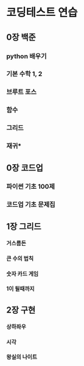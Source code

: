 # 코딩테스트 연습

## 0장 백준

### python 배우기

### 기본 수학 1, 2

### 브루트 포스

### 함수

### 그리드

### 재귀\*

## 0장 코드업

### 파이썬 기초 100제

### 코드업 기초 문제집

## 1장 그리드

#### 거스름돈

#### 큰 수의 법칙

#### 숫자 카드 게임

#### 1이 될때까지

## 2장 구현

#### 상하좌우

#### 시각

#### 왕실의 나이트
